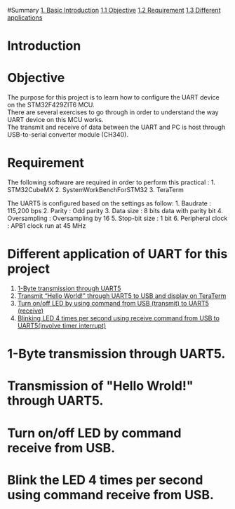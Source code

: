 #Summary
[1. Basic Introduction](#intro)
[1.1 Objective](#obj)
[1.2 Requirement](#req)
[1.3 Different applications](#diffApp)

# <a name="obj"></a> Introduction
# <a name="intro"></a> Objective
The purpose for this project is to learn how to configure the UART device on the STM32F429ZIT6 MCU.  
There are several exercises to go through in order to understand the way UART device on this MCU works.  
The transmit and receive of data between the UART and PC is host through USB-to-serial converter module (CH340).

# <a name="req"></a> Requirement
The following software are required in order to perform this practical :
    1. STM32CubeMX
    2. SystemWorkBenchForSTM32
    3. TeraTerm
    
The UART5 is configured based on the settings as follow:
    1. Baudrate     : 115,200 bps
    2. Parity       : Odd parity
    3. Data size    : 8 bits data with parity bit
    4. Oversampling : Oversampling by 16
    5. Stop-bit size     : 1 bit
    6. Peripheral clock  : APB1 clock run at 45 MHz
    
# <a name="diffApp"></a> Different application of UART for this project
1. [1-Byte transmission through UART5](#ex1)
2. [Transmit “Hello World!” through UART5 to USB and display on TeraTerm](#ex2)
3. [Turn on/off LED by using command from USB (transmit) to UART5 (receive)](#ex3)
4. [Blinking LED 4 times per second using receive command from USB to 
    UART5(involve timer interrupt)](#ex4)

# <a name="ex1"></a> 1-Byte transmission through UART5.
# <a name="ex2"></a> Transmission of "Hello Wrold!" through UART5.
# <a name="ex3"></a> Turn on/off LED by command receive from USB.
# <a name="ex4"></a> Blink the LED 4 times per second using command receive from USB.
